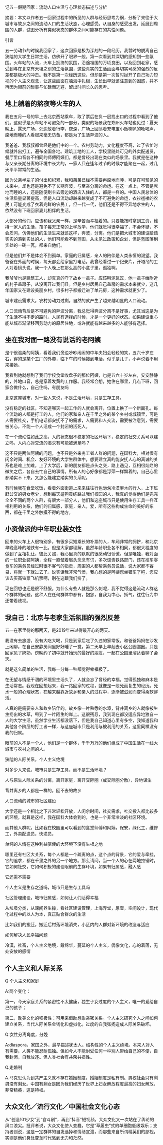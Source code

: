 记五一假期回家：流动人口生活与心理状态描述与分析

摘要：本文以作者五一回家过程中的所见的人群与经历思考为纲，分析了来往于大城市与故乡之间的流动人口的生活状态，心理感受。从自身的感受出发，延展到周围的人群，试图分析有类似状态的群体之间可能存在的共性问题。

引言

五一劳动节的时候我回家了，这次回家是极为深刻的一段经历。我暂时的脱离自己狭隘的大学生日常生活，仿佛开了眼界一般，第一次看到并深切的感知到一些氛围。火车站的人流，火车上拥挤的氛围，沿途祖国的万顷良田，以及回到老家，感受到与在北京有天壤之别的生活氛围，这些真实的生活画面与切实可感的强烈的反差都是极大的冲击。我不是第一次经历这些，但却是第一次暂时抛开了自己功力短视的个人主义观念，让这些画面在脑海中扎根，生长出早就该注意到的困惑，并不再因为眼前的琐事与忙碌而逃避，留出时间长久的思考。



## 地上躺着的熬夜等火车的人

我在五月一号的早上去北京西站乘车，取了票后在负一层找出口的过程中看到了他们。这似乎是火车站不可避免的一部分，类似的场景我在郑州火车站也见过：夏天晚上，露天广场，旁边放着行李，夜深，广场上回荡着充电宝小贩喇叭的吆喝声，席地而睡的人看起来毫无防备，都是为了生活奔波的人。

我爸爸、我叔叔都曾经是他们中的一个。农村劳动力，文化程度不高，过了农忙时候就外出打工，遍布全国各地。建筑工地的工人，学校里随处可见的外卖配送员，餐厅里口音各不相同的师傅阿姨们，都是曾经出现在类似的场景里。我就是在这种与父亲长期分离的环境中长大的，一家人只在逢年过节的时候才能聚在一起，过几天平平常常的生活。

因为父亲半辈子的付出和积累，我和弟弟已经不需要再席地而睡，可是在可预见的未来中，却也还是避免不了长期奔波，与至亲分离的命运。在这一点上，不管是席地而睡的人，还是随便刷卡去旁边的酒店入住的人，都是一样的。中国人民总体的生活质量显著提高，但是人口流动却越来越变成了不可避免的命运，衣衫褴褛的农民工可能变成了衣着光鲜的农民工，但一代一代，他们还是不得不异地求生的人，依然没有下班回家妻儿相伴的生活。

大部分的他们，应该和我父亲一样，是辛苦而幸福着的。只要能按时拿到工资，维持一家人的生活，孩子每天正常的上学放学，他们就觉得很幸福了，不会怀疑，不会质问，仿佛他们的生活生来就该这样，奔波，分离。他们是把大城市的建设踏踏实实的落到实处的人，他们可能看不到蓝图，从未见过政策和企划，但是蓝图落到实处的一砖一瓦，都来自他们。

但是他们并不是体会不到孤单。家庭的归属感，亲人的陪伴是人类永恒的渴望。我爸爸在外面的时候，每天都会给家里打电话。我曾经看过一个纪录片，开塔吊的工人对着镜头说，我一个人晚上在那么高的小盒子里，孤独啊。

我爷爷也是建筑工人，却真真的守了故乡一辈子。应该叫泥瓦匠，他一辈子给附近的村子盖房子，从没离开过我们县。但是乡村居民自己盖房的需求本来就少，这几年国家又在建设美丽乡村，很多村子都搬迁进了单元房，这种需求就更少了。

城市建设需求大，农村劳动力过剩，自然的就产生了越来越明显的人口流动。

人口流动背后是不可避免的奔波分离，我总觉得奔波分离不是好事，尤其当这是为了生活不得不走的路时。人民有选择的时候，才是一个更好的状态。如果建设重心能从城市渐渐移回劳动力的原居住地，或许就能有越来越多的人能够有选择。

## 坐在我对面一路没有说话的老阿姨

是个很温柔的阿姨，看着我们旁边吵吵闹闹的中年夫妇会轻轻的笑，五六十岁左右，穿的是某个工厂的外套，临下车的时候接到电话，似乎是儿子，小声说着不用来接她。

我看到她就想到了我们学校食堂收盘子的那位阿姨，也是五六十岁左右，安安静静的，外地口音，总是穿着发黄的工作服。我经常会想，她住在哪里，几点下班，回家会做什么，自己住吗，有朋友吗

北京这座城市，对一些人来说，不是生活环境，只是生存工具。

没有稳定的社区，不知道哪天一起工作的人就会离开，位置上换了一个新面孔。每个流动的人都是打工的人，他们的家和亲人在千里之外的某个乡村或城镇里，可是人需要社交，手机电话都安抚不了的需求，人需要和人交流，需要被注意到，需要被关心，不能一个人活成一个封闭的活死人。

在一个流动性如此之高，人的状态很不稳定的社区环境下，稳定的社交关系可以建立吗，人内心对交流的渴求有可能被满足吗？

这不只是两位阿姨的问题，也不只是外来务工者人群的问题，在国科大，相对很有闲余时间、机会、友好环境的大学生群体中，想要建立真的能安抚人心的真诚的关系也是难上加难。上了大学后，新的朋友都是点头之交，路上遇见，互相很灿烂的微笑之后，各自去忙自己的事情。所有人的心好像都是浮萍一样飘着的，自己心里都踏实不下来，又怎么能建立踏实的关系呢。

有时候我在食堂吃饭，看着外面街道上来来往往行色匆匆冷漠麻木的行人，上下班赶公交的男女老少，想到每天遛狗晨练路过我们校园的人，我真的觉得他们是完完全全不同的两个人群，有很大一部分人，他们和这座城市只是使用生存工具一样互相利用的关系，他们的归属感，家庭，亲人，爱，所有这些构成生命的美好的东西，都在千里之外触摸不得的地方。



## 小资做派的中年职业装女性

回来的火车上人很特别多，有很多买短乘长的补票的人，车厢非常的拥挤，和北京早晚高峰的地铁有一比。但是大家都理解，虽然年龄职业各不相同，都很大程度的做到了互相礼让，彼此关照，我心里真的默默的很感动很骄傲。但是唯独，我对面的一位职业装阿姨，全程一直皱着眉头念念有词，多次谴责铁路部门，还在推车零食车的乘务员经过时很不客气的指责，周围的人都帮乘务员说话，说大家都不容易，将就一下就过去了。说实话我非常气愤，我心想的是阿姨您坐错车了吧，您应该去买高铁票飞机票啊，别在这跟我们挤了。

现在回想也还是很不舒服。为什么有些人就是那么刺呢，我不觉得这是流动人群这个群体的问题，这种人在任何群体中都有，抱怨，自我为中心，娇气，往往行为中还带着歧视。



## 我自己：北京与老家生活氛围的强烈反差

五一在家里待的那两天，是2019年来过得最开心的两天。

我没有去旅游，没有大吃大喝，只是到家后吃了久违的家常饭，和爸爸妈妈在沙发上闲聊，在自己安静房间里好好睡了一觉，第二天早上早起去小区公园遛圈。只是回家见了奶奶，傍晚约了初中就开始玩的最好的朋友，一起在公园里溜达着聊了会天。

就是这么简单的生活，我每一分每一秒都觉得幸福极了。

在无望与情感干涸的环境里生活久了，人就会忘了曾经的幸福，觉得孤独和麻木是生活常态。我现在回想起来，我一路回家的过程，就像是一段死而复生的经历。死水一般的心理状态，在越来越靠近故乡和亲人的过程中，逐渐被滋润而变得柔软鲜活。

人真的是需要亲人和故乡陪伴的。故乡像一片熟悉的水潭，背井离乡的人就像被生生捞出的水草，甩到了一片陌生的岸上。这很残忍，我到现在都没适应异地独自一人的大学生活，虽然学业生活都没落下，但是我自己知道心里有多空，我知道我和其他各个阶层的打工者一样，与这座城市只是利用与被利用的关系，这里同样没有我的归属。



































眼前的人不是一个人，他们是一个群体，千千万万的他们组成了中国生活在一线大城市与农村之间的人。



狭隘的人际关系，个人主义绝境





对多少人来说，城市只是生存工具，而不是生活环境？

人与原生人际关系的分离，离开家庭，离开交际圈（或交际圈分散），异地谋生

背井离乡的人都是一样的，回不去的故乡



人口流动的城市的社区建设

大学还是一个相比之下非常轻松开放，人闲余时间，社交需求，社交投入都比较多的环境，就算是这样，我在国科大体会到的，也是一个非常冷淡的社区环境。





而其他人群呢，比如我在校园里可以看到的食堂师傅和阿姨，保安，绿化工，维修工，外卖配送员，快递员，

单纯的人情在这种利益驱使的大环境下没有生根之地

哪里还有社区大关系，每个人都是一个疏离的点，这个点的背景，它的爱与牵挂，它的追求，都在千里之外的另一个地方。那么请问，当一个人的心在两地拉锯时，它如何社交，它如何积极的建设眼前的生存环境，如果有归属感，融入感

它还需不需要

个人主义是生存之道吗，城市只是生存工具吗

























社区管理建设，城市归属感，如何让人们活得幸福







从垃圾分类，从课间养生操，看社区建设管理，上海弄堂，尿壶，空间设计，现代化过程中的以人为本，真正贴合群众的生活

比如我们的搬迁，搬迁后村落环境消失，小区内的人群对新环境的改造与适应

如何解决人民幸福问题

冷漠，社畜，个人主义绝境，戴锦华，蔓延的个人主义，偶像文化，心的着落，无处安放的感情







## 个人主义和人际关系

Q:个人主义和家庭

A:两个变化：

第一，今天家庭关系的紧密性不太健康，独生子女过度的个人主义，唯一的爱给自己的孩子；

第二，耽美文化的积极性：可用来借助想象亲密关系。个人主义研究个人之间如何建立关系，当代人际关系金钱化和虚拟化。过度的自我张扬造成人际关系破坏。

Q:女性分离角度，分娩

A:diaspora，家国之外，最早描述犹太人。结构性的个人主义绝境。本来人对人有需要，人类不能忍耐孤独。但如今人不能耐受任何一种别人带给自己的不便，自我封闭，自我放逐。但人类社会有共荣共损性。

Q.走婚制

A.马克思认为到共产主义就不存在婚姻制度，婚姻制度是私有制。男权社会只有剩男没有剩女。中国有剩女是因为我们经历了世界上妇女解放程度最高的妇女解放，非常精英，这是特权。





## 大众文化／流行文化／中国社会文化心态

从“创造101少女”到“宫斗剧”，再到“抖音”短视频，大众文化又一次站在了舆论的风口浪尖。批评者说，大众文化使人变蠢，它是“草履虫”式的单细胞低级娱乐；支持者则说，这是一定群体的自发选择和情绪宣泄，而那些来自所谓精英们的鄙视，实则是他们身处变革时代感到无力和茫然。